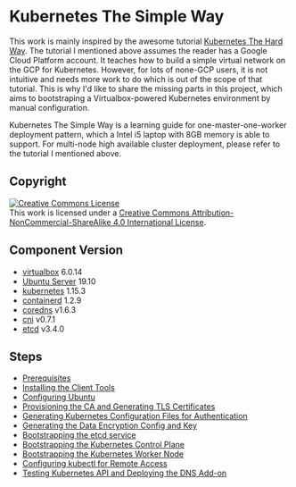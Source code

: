# Kubernetes The Simple Way

This work is mainly inspired by the awesome tutorial [Kubernetes The Hard Way](https://github.com/kelseyhightower/kubernetes-the-hard-way). The tutorial I mentioned above assumes the reader has a Google Cloud Platform account. It teaches how to build a simple virtual network on the GCP for Kubernetes. However, for lots of none-GCP users, it is not intuitive and needs more work to do which is out of the scope of that tutorial. This is why I'd like to share the missing parts in this project, which aims to bootstraping a Virtualbox-powered Kubernetes environment by manual configuration.

Kubernetes The Simple Way is a learning guide for one-master-one-worker deployment pattern, which a Intel i5 laptop with 8GB memory is able to support. For multi-node high available cluster deployment, please refer to the tutorial I mentioned above.

## Copyright

<a rel="license" href="http://creativecommons.org/licenses/by-nc-sa/4.0/"><img alt="Creative Commons License" style="border-width:0" src="https://i.creativecommons.org/l/by-nc-sa/4.0/88x31.png" /></a><br />This work is licensed under a <a rel="license" href="http://creativecommons.org/licenses/by-nc-sa/4.0/">Creative Commons Attribution-NonCommercial-ShareAlike 4.0 International License</a>.

## Component Version

* [virtualbox](https://www.virtualbox.org) 6.0.14
* [Ubuntu Server](https://ubuntu.com/download/server) 19.10
* [kubernetes](https://github.com/kubernetes/kubernetes) 1.15.3
* [containerd](https://github.com/containerd/containerd) 1.2.9
* [coredns](https://github.com/coredns/coredns) v1.6.3
* [cni](https://github.com/containernetworking/cni) v0.7.1
* [etcd](https://github.com/coreos/etcd) v3.4.0

## Steps

* [Prerequisites](docs/01-prerequisites.md)
* [Installing the Client Tools](docs/02-install-client-tools.md)
* [Configuring Ubuntu](docs/03-configure-ubuntu.md)
* [Provisioning the CA and Generating TLS Certificates](docs/04-certificate-authority.md)
* [Generating Kubernetes Configuration Files for Authentication](docs/05-kubernetes-configuration-files.md)
* [Generating the Data Encryption Config and Key](docs/06-data-encryption-keys.md)
* [Bootstrapping the etcd service](docs/07-bootstrapping-etcd.md)
* [Bootstrapping the Kubernetes Control Plane](docs/08-bootstrapping-kubernetes-controller.md)
* [Bootstrapping the Kubernetes Worker Node](docs/09-bootstrapping-kubernetes-worker.md)
* [Configuring kubectl for Remote Access](docs/10-configuring-kubectl.md)
* [Testing Kubernetes API and Deploying the DNS Add-on](docs/11-dns-service.md)
